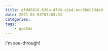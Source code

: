 ```yaml
---
title: efdd8818-636a-4fd4-a1e4-acc60eb534ad 
date: 2021-01-03T07:03:33 
categories: 
tags: 
    - quotes
---
```


I'm see-through!
